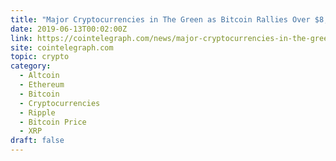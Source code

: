 ```yaml
---
title: "Major Cryptocurrencies in The Green as Bitcoin Rallies Over $8,100"
date: 2019-06-13T00:02:00Z
link: https://cointelegraph.com/news/major-cryptocurrencies-in-the-green-as-bitcoin-rallies-over-8-100?utm_medium=RSS&utm_source=hune
site: cointelegraph.com
topic: crypto
category:
  - Altcoin
  - Ethereum
  - Bitcoin
  - Cryptocurrencies
  - Ripple
  - Bitcoin Price
  - XRP
draft: false
---
```

